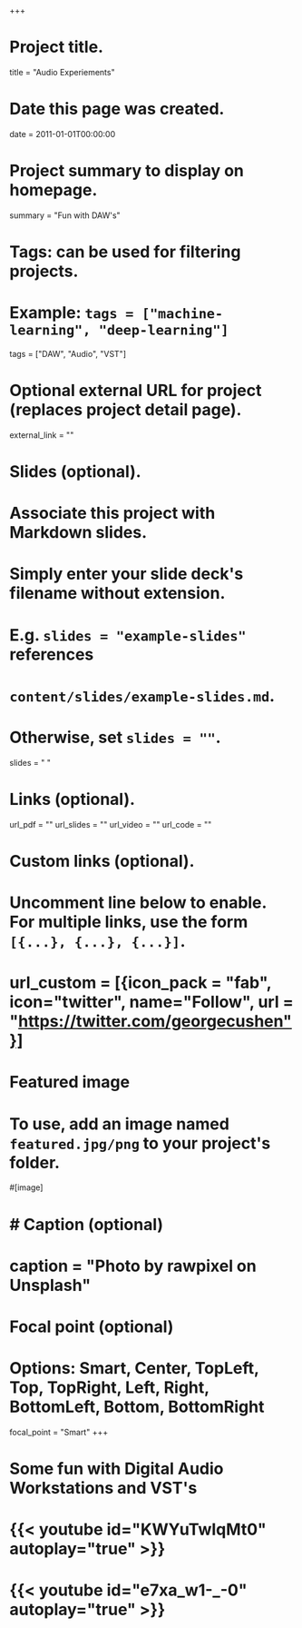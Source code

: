 +++
# Project title.
title = "Audio Experiements"

# Date this page was created.
date = 2011-01-01T00:00:00

# Project summary to display on homepage.
summary = "Fun with DAW's"

# Tags: can be used for filtering projects.
# Example: `tags = ["machine-learning", "deep-learning"]`
tags = ["DAW", "Audio", "VST"]

# Optional external URL for project (replaces project detail page).
external_link = ""

# Slides (optional).
#   Associate this project with Markdown slides.
#   Simply enter your slide deck's filename without extension.
#   E.g. `slides = "example-slides"` references 
#   `content/slides/example-slides.md`.
#   Otherwise, set `slides = ""`.
slides = " "

# Links (optional).
url_pdf = ""
url_slides = ""
url_video = ""
url_code = ""

# Custom links (optional).
#   Uncomment line below to enable. For multiple links, use the form `[{...}, {...}, {...}]`.
# url_custom = [{icon_pack = "fab", icon="twitter", name="Follow", url = "https://twitter.com/georgecushen"}]

# Featured image
# To use, add an image named `featured.jpg/png` to your project's folder. 
#[image]
#  # Caption (optional)
#  caption = "Photo by rawpixel on Unsplash"
  
  # Focal point (optional)
  # Options: Smart, Center, TopLeft, Top, TopRight, Left, Right, BottomLeft, Bottom, BottomRight
  focal_point = "Smart"
+++

Some fun with Digital Audio Workstations and VST's 
===
{{< youtube id="KWYuTwIqMt0" autoplay="true" >}}
===
{{< youtube id="e7xa_w1-_-0" autoplay="true" >}}
===








